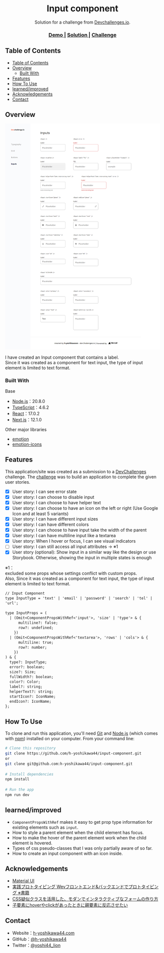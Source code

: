 <!-- Please update value in the {}  -->

<h1 align="center">Input component</h1>

<div align="center">
   Solution for a challenge from  <a href="http://legacy.devchallenges.io" target="_blank">Devchallenges.io</a>.
</div>

<div align="center">
  <h3>
    <a href="https://ch-input-component-h-yoshikawa44.vercel.app/">
      Demo
    </a>
    <span> | </span>
    <a href="https://legacy.devchallenges.io/solutions/ClokxKDirrSdDyCt8D0D">
      Solution
    </a>
    <span> | </span>
    <a href="https://legacy.devchallenges.io/challenges/TSqutYM4c5WtluM7QzGp">
      Challenge
    </a>
  </h3>
</div>

<!-- TABLE OF CONTENTS -->

## Table of Contents

- [Table of Contents](#table-of-contents)
- [Overview](#overview)
  - [Built With](#built-with)
- [Features](#features)
- [How To Use](#how-to-use)
- [learned/improved](#learnedimproved)
- [Acknowledgements](#acknowledgements)
- [Contact](#contact)

<!-- OVERVIEW -->

## Overview

![overview](/screenshots/overview.png)

I have created an Input component that contains a label.  
Since it was created as a component for text input, the type of input element is limited to text format.

### Built With

<!-- This section should list any major frameworks that you built your project using. Here are a few examples.-->

Base
- [Node.js](https://nodejs.org/)：20.8.0
- [TypeScript](https://www.typescriptlang.org/)：4.6.2
- [React](https://reactjs.org/)：17.0.2
- [Next.js](https://nextjs.org/)：12.1.0

Other major libraries
- [emotion](https://emotion.sh/)
- [emotion-icons](https://emotion-icons.dev/)

## Features

<!-- List the features of your application or follow the template. Don't share the figma file here :) -->

This application/site was created as a submission to a [DevChallenges](https://legacy.devchallenges.io/challenges) challenge. The [challenge](https://legacy.devchallenges.io/challenges/TSqutYM4c5WtluM7QzGp) was to build an application to complete the given user stories.

- [x] User story: I can see error state
- [x] User story: I can choose to disable input
- [x] User story: I can choose to have helper text
- [x] User story: I can choose to have an icon on the left or right (Use Google Icon and at least 5 variants)
- [x] User story: I can have different input sizes
- [x] User story: I can have different colors
- [x] User story: I can choose to have input take the width of the parent
- [x] User story: I can have multiline input like a textarea
- [x] User story: When I hover or focus, I can see visual indicators
- [ ] User story: I can still access all input attributes → ※1
- [x] User story (optional): Show input in a similar way like the design or use Storybook. Otherwise, showing the input in multiple states is enough

※1：  
excluded some props whose settings conflict with custom props.  
Also, Since it was created as a component for text input, the type of input element is limited to text format.
```tsx
// Input Component
type InputType = 'text' | 'email' | 'password' | 'search' | 'tel' | 'url';

type InputProps = (
  | (Omit<ComponentPropsWithRef<'input'>, 'size' | 'type'> & {
      multiline?: false;
      row?: undefined;
    })
  | (Omit<ComponentPropsWithRef<'textarea'>, 'rows' | 'cols'> & {
      multiline: true;
      row?: number;
    })
) & {
  type?: InputType;
  error?: boolean;
  size?: Size;
  fullWidth?: boolean;
  color?: Color;
  label?: string;
  helperText?: string;
  startIcon?: IconName;
  endIcon?: IconName;
};
```

## How To Use

<!-- Example:  -->

To clone and run this application, you'll need [Git](https://git-scm.com) and [Node.js](https://nodejs.org/en/download/) (which comes with [npm](https://www.npmjs.com/)) installed on your computer. From your command line:

```bash
# Clone this repository
git clone https://github.com/h-yoshikawa44/input-component.git
or
git clone git@github.com:h-yoshikawa44/input-component.git

# Install dependencies
npm install

# Run the app
npm run dev
```

## learned/improved
- `ComponentPropsWithRef` makes it easy to get prop type information for existing elements such as `input`.
- How to style a parent element when the child element has focus.
- How to make the hover of the parent element work when the child element is hovered.
- Types of css pseudo-classes that I was only partially aware of so far.
- How to create an input component with an icon inside.

## Acknowledgements

<!-- This section should list any articles or add-ons/plugins that helps you to complete the project. This is optional but it will help you in the future. For exmpale -->

- [Material UI](https://material-ui.com/)
- [実践プロトタイピング Wevフロントエンド&バックエンドでプロトタイピング ※書籍](https://tk-rabbit-house.booth.pm/items/2381995)
- [CSS疑似クラスを活用した、モダンでインタラクティブなフォームの作り方](https://ics.media/entry/200413/)
- [子要素にhoverやclickがあったときに親要素に反応させたい](https://www.softel.co.jp/blogs/tech/archives/6008)

## Contact

- Website：[h-yoshikawa44.com](https://h-yoshikawa44.com)
- GitHub：[@h-yoshikawa44](https://github.com/h-yoshikawa44)
- Twitter：[@yoshi44_lion](https://twitter.com/yoshi44_lion)


